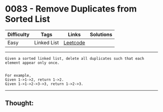 # 0083 - Remove Duplicates from Sorted List

Difficulty  | Tags | Links | Solutions
----------- | ---- | ----- | -----
Easy | Linked List | [Leetcode](https://leetcode.com/problems/remove-duplicates-from-sorted-list/description/) |


-----------

```
Given a sorted linked list, delete all duplicates such that each element appear only once.


For example,
Given 1->1->2, return 1->2.
Given 1->1->2->3->3, return 1->2->3.
```

-----------

## Thought:
